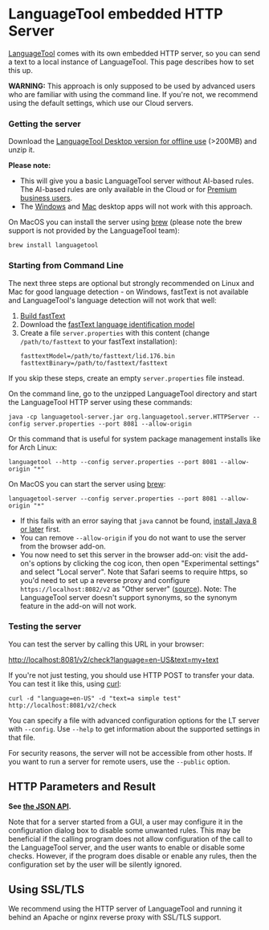 # LanguageTool embedded HTTP Server

[LanguageTool](https://languagetool.org) comes with its own embedded HTTP server, so you can send a text
to a local instance of LanguageTool. This page describes how to set this up.

**WARNING:** This approach is only supposed to be used by advanced users who
are familiar with using the command line. If you're not, we recommend using
the default settings, which use our Cloud servers.

### Getting the server

Download the [LanguageTool Desktop version for offline use](https://languagetool.org/download/LanguageTool-stable.zip)
(>200MB) and unzip it.

**Please note:**
  * This will give you a basic LanguageTool server without AI-based rules. The
  AI-based rules are only available in the Cloud or for [Premium business
users](https://languagetool.org/business).
  * The [Windows](https://languagetool.org/windows) and [Mac](https://languagetool.org/mac) desktop apps will not work with this approach.

On MacOS you can install the server using [brew](https://github.com/Homebrew/brew) (please
note the brew support is not provided by the LanguageTool team):

    brew install languagetool

### Starting from Command Line

The next three steps are optional but strongly recommended on Linux and Mac for 
good language detection - on Windows, fastText is not available and LanguageTool's
language detection will not work that well:

1. [Build fastText](https://fasttext.cc/docs/en/support.html)
2. Download the [fastText language identification model](https://fasttext.cc/docs/en/language-identification.html)
3. Create a file `server.properties` with this content (change `/path/to/fasttext`
   to your fastText installation):
   ```
   fasttextModel=/path/to/fasttext/lid.176.bin
   fasttextBinary=/path/to/fasttext/fasttext
   ```

If you skip these steps, create an empty `server.properties` file instead.

On the command line, go to the unzipped LanguageTool directory and start the
LanguageTool HTTP server using these commands:

    java -cp languagetool-server.jar org.languagetool.server.HTTPServer --config server.properties --port 8081 --allow-origin

Or this command that is useful for system package management installs like
for Arch Linux:

    languagetool --http --config server.properties --port 8081 --allow-origin "*"

On MacOS you can start the server using [brew](https://github.com/Homebrew/brew):

    languagetool-server --config server.properties --port 8081 --allow-origin "*"

* If this fails with an error saying that `java` cannot be found,
  [install Java 8 or later](https://java.com/en/download/help/download_options.xml) first.
* You can remove `--allow-origin` if you do not want to use the server from the browser 
  add-on.
* You now need to set this server in the browser add-on: visit the add-on's options
  by clicking the cog icon, then open "Experimental settings" and select "Local server".
  Note that Safari seems to require https, so you'd need to set up a reverse proxy and
  configure `https://localhost:8082/v2` as "Other server" ([source](https://forum.languagetool.org/t/languagetool-for-safari/5554/24?u=dnaber)).
  Note: The LanguageTool server doesn't support synonyms, so the synonym feature in the add-on
  will not work.

### Testing the server

You can test the server by calling this URL in your browser:

<http://localhost:8081/v2/check?language=en-US&text=my+text>

If you're not just testing, you should use HTTP POST to transfer your data. You can
test it like this, using [curl](http://curl.haxx.se/):

    curl -d "language=en-US" -d "text=a simple test" http://localhost:8081/v2/check

You can specify a file with advanced configuration options for the LT server 
with `--config`. Use `--help` to get information about the supported settings in that file.

For security reasons, the server will not be accessible from other hosts. If 
you want to run a server for remote users, use the `--public` option. 

## HTTP Parameters and Result

**See [the JSON API](https://languagetool.org/http-api/swagger-ui/#/default).**

Note that for a server started from a GUI, a user may configure it in the configuration
dialog box to disable some unwanted rules. This may be beneficial if the calling 
program does not allow configuration of the call to the LanguageTool server, and
the user wants to enable or disable some checks. However, if the program does
disable or enable any rules, then the configuration set by the user will be silently ignored.

## Using SSL/TLS

We recommend using the HTTP server of LanguageTool and running it behind an Apache or
nginx reverse proxy with SSL/TLS support.
